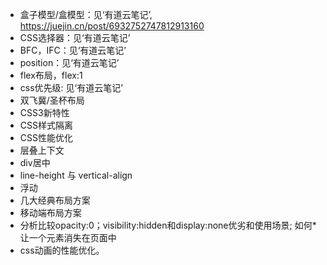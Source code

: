 * 盒子模型/盒模型：见‘有道云笔记’, https://juejin.cn/post/6932752747812913160
* CSS选择器：见‘有道云笔记’
* BFC，IFC：见‘有道云笔记’
* position：见‘有道云笔记’
* flex布局，flex:1
* css优先级: 见‘有道云笔记’
* 双飞冀/圣杯布局
* CSS3新特性
* CSS样式隔离
* CSS性能优化
* 层叠上下文
* div居中
* line-height 与 vertical-align
* 浮动
* 几大经典布局方案
* 移动端布局方案
* 分析比较opacity:0；visibility:hidden和display:none优劣和使用场景;   如何* 让一个元素消失在页面中
* css动画的性能优化。